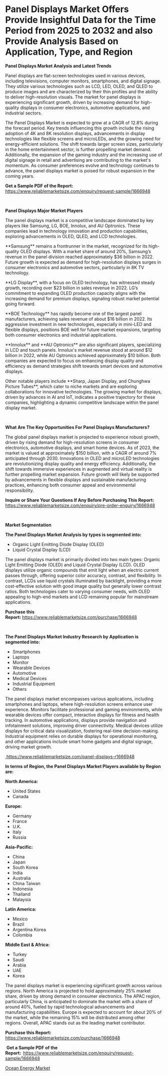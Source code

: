 <p><h1>Panel Displays Market Offers Provide Insightful Data for the Time Period from 2025 to 2032 and also Provide Analysis Based on Application, Type, and Region</h1></p><p><strong>Panel Displays Market Analysis and Latest Trends</strong></p>
<p><p>Panel displays are flat-screen technologies used in various devices, including televisions, computer monitors, smartphones, and digital signage. They utilize various technologies such as LCD, LED, OLED, and QLED to produce images and are characterized by their thin profiles and the ability to deliver high-resolution visuals. The market for panel displays is experiencing significant growth, driven by increasing demand for high-quality displays in consumer electronics, automotive applications, and industrial sectors.</p><p>The Panel Displays Market is expected to grow at a CAGR of 12.8% during the forecast period. Key trends influencing this growth include the rising adoption of 4K and 8K resolution displays, advancements in display technologies like flexible screens and microLEDs, and the growing need for energy-efficient solutions. The shift towards larger screen sizes, particularly in the home entertainment sector, is further propelling market demand. Additionally, the expansion of the gaming industry and the increasing use of digital signage in retail and advertising are contributing to the market's momentum. As consumer preferences evolve and technology continues to advance, the panel displays market is poised for robust expansion in the coming years.</p></p>
<p><strong>Get a Sample PDF of the Report:&nbsp;</strong> <a href="https://www.reliablemarketsize.com/enquiry/request-sample/1666948?utm_campaign=2439&utm_medium=2&utm_source=Github&utm_content=ia&utm_term=06032025&utm_id=panel-displays">https://www.reliablemarketsize.com/enquiry/request-sample/1666948</a></p>
<p>&nbsp;</p>
<p><strong>Panel Displays Major Market Players</strong></p>
<p><p>The panel displays market is a competitive landscape dominated by key players like Samsung, LG, BOE, Innolux, and AU Optronics. These companies lead in technology innovation and production capabilities, exploring advancements in OLED, QLED, and LCD technologies.</p><p>**Samsung** remains a frontrunner in the market, recognized for its high-quality OLED displays. With a market share of around 20%, Samsung’s revenue in the panel division reached approximately $36 billion in 2022. Future growth is expected as demand for high-resolution displays surges in consumer electronics and automotive sectors, particularly in 8K TV technology.</p><p>**LG Display**, with a focus on OLED technology, has witnessed steady growth, recording over $23 billion in sales revenue in 2022. LG’s commitment to expanding OLED production capacity aligns with the increasing demand for premium displays, signaling robust market potential going forward.</p><p>**BOE Technology** has rapidly become one of the largest panel manufacturers, achieving sales revenue of about $16 billion in 2022. Its aggressive investment in new technologies, especially in mini-LED and flexible displays, positions BOE well for future market expansions, targeting both consumer electronics and industrial applications.</p><p>**Innolux** and **AU Optronics** are also significant players, specializing in LCD and touch panels. Innolux's market revenue stood at around $12 billion in 2022, while AU Optronics achieved approximately $10 billion. Both companies are expected to focus on enhancing display quality and efficiency as demand strategies shift towards smart devices and automotive displays.</p><p>Other notable players include **Sharp, Japan Display, and Chunghwa Picture Tubes**, which cater to niche markets and are exploring collaborations for innovative technologies. The growing market for displays, driven by advances in AI and IoT, indicates a positive trajectory for these companies, highlighting a dynamic competitive landscape within the panel display market.</p></p>
<p>&nbsp;</p>
<p><strong>What Are The Key Opportunities For Panel Displays Manufacturers?</strong></p>
<p><p>The global panel displays market is projected to experience robust growth, driven by rising demand for high-resolution screens in consumer electronics, automotive displays, and smart home devices. As of 2023, the market is valued at approximately $150 billion, with a CAGR of around 7% anticipated through 2030. Innovations in OLED and microLED technologies are revolutionizing display quality and energy efficiency. Additionally, the shift towards immersive experiences in augmented and virtual reality is further propelling market expansion. Future growth will likely be supported by advancements in flexible displays and sustainable manufacturing practices, enhancing both consumer appeal and environmental responsibility.</p></p>
<p><strong>Inquire or Share Your Questions If Any Before Purchasing This Report:</strong> <a href="https://www.reliablemarketsize.com/enquiry/pre-order-enquiry/1666948?utm_campaign=2439&utm_medium=2&utm_source=Github&utm_content=ia&utm_term=06032025&utm_id=panel-displays">https://www.reliablemarketsize.com/enquiry/pre-order-enquiry/1666948</a></p>
<p>&nbsp;</p>
<p><strong>Market Segmentation</strong></p>
<p><strong>The Panel Displays Market Analysis by types is segmented into:</strong></p>
<p><ul><li>Organic Light Emitting Diode Display (OLED)</li><li>Liquid Crystal Display (LCD)</li></ul></p>
<p><p>The panel displays market is primarily divided into two main types: Organic Light Emitting Diode (OLED) and Liquid Crystal Display (LCD). OLED displays utilize organic compounds that emit light when an electric current passes through, offering superior color accuracy, contrast, and flexibility. In contrast, LCDs use liquid crystals illuminated by backlight, providing a more cost-effective solution with good image quality but generally lower contrast ratios. Both technologies cater to varying consumer needs, with OLED appealing to high-end markets and LCD remaining popular for mainstream applications.</p></p>
<p><strong>Purchase this Report:&nbsp;</strong><a href="https://www.reliablemarketsize.com/purchase/1666948?utm_campaign=2439&utm_medium=2&utm_source=Github&utm_content=ia&utm_term=06032025&utm_id=panel-displays">https://www.reliablemarketsize.com/purchase/1666948</a></p>
<p>&nbsp;</p>
<p><strong>The Panel Displays Market Industry Research by Application is segmented into:</strong></p>
<p><ul><li>Smartphones</li><li>Laptops</li><li>Monitor</li><li>Wearable Devices</li><li>Automotive</li><li>Medical Devices</li><li>Industrial Equipment</li><li>Others</li></ul></p>
<p><p>The panel displays market encompasses various applications, including smartphones and laptops, where high-resolution screens enhance user experience. Monitors facilitate professional and gaming environments, while wearable devices offer compact, interactive displays for fitness and health tracking. In automotive applications, displays provide navigation and infotainment solutions, improving driver connectivity. Medical devices utilize displays for critical data visualization, fostering real-time decision-making. Industrial equipment relies on durable displays for operational monitoring, and other applications include smart home gadgets and digital signage, driving market growth.</p></p>
<p><a href="https://www.reliablemarketsize.com/panel-displays-r1666948?utm_campaign=2439&utm_medium=2&utm_source=Github&utm_content=ia&utm_term=06032025&utm_id=panel-displays">&nbsp;https://www.reliablemarketsize.com/panel-displays-r1666948</a></p>
<p><strong>In terms of Region, the Panel Displays Market Players available by Region are:</strong></p>
<p>
    <p> <strong> North America: </strong>
        <ul>
            <li>United States</li>
            <li>Canada</li>
        </ul>
        </p> 
    <p> <strong> Europe: </strong>
        <ul>
            <li>Germany</li>
            <li>France</li>
            <li>U.K.</li>
            <li>Italy</li>
            <li>Russia</li>
        </ul>
        </p> 
    <p> <strong> Asia-Pacific: </strong>
        <ul>
            <li>China</li>
            <li>Japan</li>
            <li>South Korea</li>
            <li>India</li>
            <li>Australia</li>
            <li>China Taiwan</li>
            <li>Indonesia</li>
            <li>Thailand</li>
            <li>Malaysia</li>
        </ul>
        </p> 
    <p> <strong> Latin America: </strong>
        <ul>
            <li>Mexico</li>
            <li>Brazil</li>
            <li>Argentina Korea</li>
            <li>Colombia</li>
        </ul>
        </p> 
    <p> <strong> Middle East & Africa: </strong>
        <ul>
            <li>Turkey</li>
            <li>Saudi</li>
            <li>Arabia</li>
            <li>UAE</li>
            <li>Korea</li>
        </ul>
    </p>
    </p>
<p><p>The panel displays market is experiencing significant growth across various regions. North America is projected to hold approximately 25% market share, driven by strong demand in consumer electronics. The APAC region, particularly China, is anticipated to dominate the market with a share of around 40%, fueled by rapid technological advancements and manufacturing capabilities. Europe is expected to account for about 20% of the market, while the remaining 15% will be distributed among other regions. Overall, APAC stands out as the leading market contributor.</p></p>
<p><strong>Purchase this Report: </strong><a href="https://www.reliablemarketsize.com/purchase/1666948?utm_campaign=2439&utm_medium=2&utm_source=Github&utm_content=ia&utm_term=06032025&utm_id=panel-displays">https://www.reliablemarketsize.com/purchase/1666948</a></p>
<p>&nbsp;<strong>Get a Sample PDF of the Report:&nbsp;&nbsp;</strong><a href="https://www.reliablemarketsize.com/enquiry/request-sample/1666948?utm_campaign=2439&utm_medium=2&utm_source=Github&utm_content=ia&utm_term=06032025&utm_id=panel-displays">https://www.reliablemarketsize.com/enquiry/request-sample/1666948</a></p>
<p><strong></strong></p>
<p><p><a href="https://github.com/kathiestrine5ty/Market-Research-Report-List-1/blob/main/ocean-energy-market.md?utm_campaign=2439&utm_medium=2&utm_source=Github&utm_content=ia&utm_term=06032025&utm_id=panel-displays">Ocean Energy Market</a></p></p>